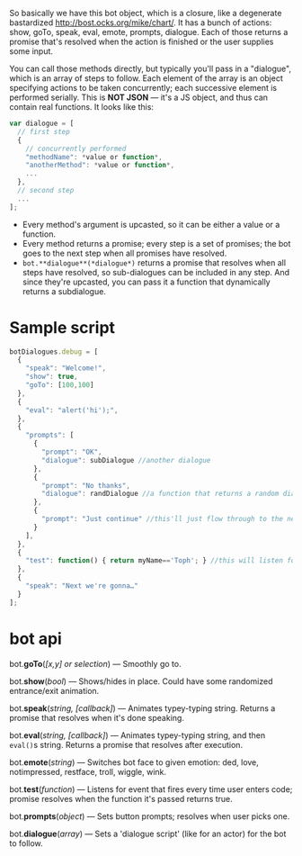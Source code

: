 So basically we have this bot object, which is a closure, like a degenerate bastardized http://bost.ocks.org/mike/chart/. It has a bunch of actions: show, goTo, speak, eval, emote, prompts, dialogue. Each of those returns a promise that's resolved when the action is finished or the user supplies some input. 

You can call those methods directly, but typically you'll pass in a "dialogue", which is an array of steps to follow. Each element of the array is an object specifying actions to be taken concurrently; each successive element is performed serially. This is **NOT JSON** — it's a JS object, and thus can contain real functions. It looks like this:

```javascript
var dialogue = [
  // first step
  { 
    // concurrently performed
    "methodName": *value or function*,
    "anotherMethod": *value or function*,
    ... 
  },
  // second step 
  ...
];
```

- Every method's argument is upcasted, so it can be either a value or a function.
- Every method returns a promise; every step is a set of promises; the bot goes to the next step when all promises have resolved.
- `bot.**dialogue**(*dialogue*)` returns a promise that resolves when all steps have resolved, so sub-dialogues can be included in any step. And since they're upcasted, you can pass it a function that dynamically returns a subdialogue.

# Sample script

```javascript
botDialogues.debug = [
  {
    "speak": "Welcome!",
    "show": true,
    "goTo": [100,100]
  },
  {
    "eval": "alert('hi');",
  },
  {
    "prompts": [
      {
        "prompt": "OK",
        "dialogue": subDialogue //another dialogue
      },
      {
        "prompt": "No thanks",
        "dialogue": randDialogue //a function that returns a random dialogue
      },
      {
        "prompt": "Just continue" //this'll just flow through to the next step
      }
    ],
  },
  {
    "test": function() { return myName=='Toph'; } //this will listen for user code input until myName=='Toph' and then continue
  },
  {
    "speak": "Next we're gonna…"
  }
];
```

# bot api

bot.**goTo**(*[x,y] or selection*) — Smoothly go to.

bot.**show**(*bool*) — Shows/hides in place. Could have some randomized entrance/exit animation.

bot.**speak**(*string, [callback]*) — Animates typey-typing string. Returns a promise that resolves when it's done speaking.

bot.**eval**(*string, [callback]*) — Animates typey-typing string, and then `eval()`s string. Returns a promise that resolves after execution.

bot.**emote**(*string*) — Switches bot face to given emotion: ded, love, notimpressed, restface, troll, wiggle, wink.

bot.**test**(*function*) — Listens for event that fires every time user enters code; promise resolves when the function it's passed returns true.

bot.**prompts**(*object*) — Sets button prompts; resolves when user picks one.

bot.**dialogue**(*array*) — Sets a 'dialogue script' (like for an actor) for the bot to follow.
